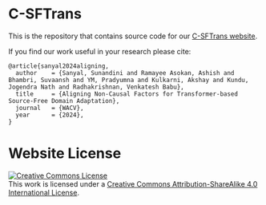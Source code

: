 # C-SFTrans

This is the repository that contains source code for our [C-SFTrans website](https://val.cds.iisc.ac.in/DSiT-SFDA/).

If you find our work useful in your research please cite:
```
@article{sanyal2024aligning,
  author    = {Sanyal, Sunandini and Ramayee Asokan, Ashish and Bhambri, Suvaansh and YM, Pradyumna and Kulkarni, Akshay and Kundu, Jogendra Nath and Radhakrishnan, Venkatesh Babu},
  title     = {Aligning Non-Causal Factors for Transformer-based Source-Free Domain Adaptation},
  journal   = {WACV},
  year      = {2024},
}
```

# Website License
<a rel="license" href="http://creativecommons.org/licenses/by-sa/4.0/"><img alt="Creative Commons License" style="border-width:0" src="https://i.creativecommons.org/l/by-sa/4.0/88x31.png" /></a><br />This work is licensed under a <a rel="license" href="http://creativecommons.org/licenses/by-sa/4.0/">Creative Commons Attribution-ShareAlike 4.0 International License</a>.
